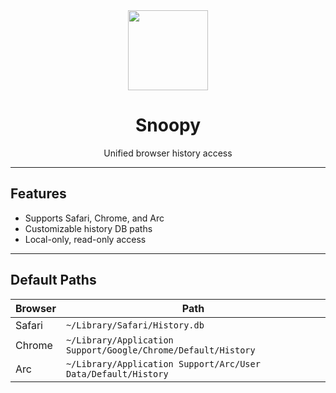 <div align="center">
  <img src="https://github.com/user-attachments/assets/254c1904-abf7-4287-ab67-4b68dd6fc152" width="128" />
  <h1>Snoopy</h1>
  <p>Unified browser history access</p>
</div>

---

## Features
- Supports Safari, Chrome, and Arc
- Customizable history DB paths
- Local-only, read-only access

---

## Default Paths

| Browser | Path |
|--------|------|
| Safari | `~/Library/Safari/History.db` |
| Chrome | `~/Library/Application Support/Google/Chrome/Default/History` |
| Arc    | `~/Library/Application Support/Arc/User Data/Default/History` |

